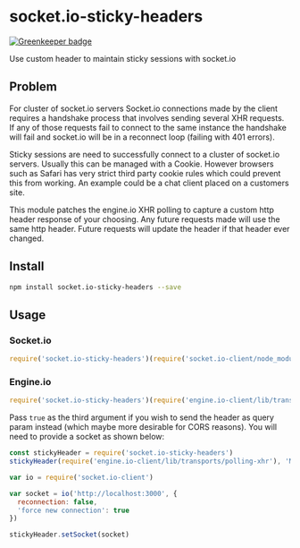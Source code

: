 # socket.io-sticky-headers

[![Greenkeeper badge](https://badges.greenkeeper.io/hyperlink/socket.io-sticky-headers.svg)](https://greenkeeper.io/)

Use custom header to maintain sticky sessions with socket.io

## Problem

For cluster of socket.io servers Socket.io connections made by the client requires a handshake process that involves sending several XHR requests. If any of those requests fail to connect to the same instance the handshake will fail and socket.io will be in a reconnect loop (failing with 401 errors).

Sticky sessions are need to successfully connect to a cluster of socket.io servers. Usually this can be managed with a Cookie. However browsers such as Safari has very strict third party cookie rules which could prevent this from working. An example could be a chat client placed on a customers site.

This module patches the engine.io XHR polling to capture a custom http header response of your choosing. Any future requests made will use the same http header. Future requests will update the header if that header ever changed.

## Install

```bash
npm install socket.io-sticky-headers --save
```

## Usage

### Socket.io

```javascript
require('socket.io-sticky-headers')(require('socket.io-client/node_modules/engine.io-client/lib/transports/polling-xhr'), 'My-Session-Id')
```

### Engine.io

```javascript
require('socket.io-sticky-headers')(require('engine.io-client/lib/transports/polling-xhr'), 'My-Session-Id')
```

Pass `true` as the third argument if you wish to send the header as query param instead (which maybe more desirable for CORS reasons). You will need to provide a socket as shown below:

```javascript
const stickyHeader = require('socket.io-sticky-headers')
stickyHeader(require('engine.io-client/lib/transports/polling-xhr'), 'My-Session-Id', true)

var io = require('socket.io-client')

var socket = io('http://localhost:3000', {
  reconnection: false,
  'force new connection': true
})

stickyHeader.setSocket(socket)
```
